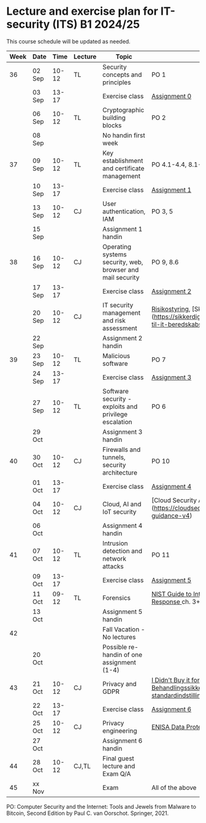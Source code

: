 # Lecture and exercise plan for IT-security (ITS) B1 2024/25

This course schedule will be updated as needed.

| Week | Date   | Time             | Lecture | Topic                                                     | Material|
| ---- | ----   | -----            | ------- | -----                                                     | --------|
| 36   | 02 Sep | 10-12            | TL      | Security concepts and principles                          | PO 1
|      | 03 Sep | 13-17            |         | Exercise class                                            | [Assignment 0](assignments/assignment0.md)
|      | 06 Sep | 10-12            | TL      | Cryptographic building blocks                             | PO 2
|      | 08 Sep |                  |         | No handin first week                                      | 
| 37   | 09 Sep | 10-12            | TL      | Key establishment and certificate management              | PO 4.1-4.4, 8.1-8.5
|      | 10 Sep | 13-17            |         | Exercise class                                            | [Assignment 1](assignments/assignment1.md)
|      | 13 Sep | 10-12            | CJ      | User authentication, IAM                                  | PO 3, 5
|      | 15 Sep |                  |         | Assignment 1 handin                                       | 
| 38   | 16 Sep | 10-12            | CJ      | Operating systems security, web, browser and mail security| PO 9, 8.6
|      | 17 Sep | 13-17            |         | Exercise class                                            | [Assignment 2](assignments/assignment2.md)
|      | 20 Sep | 10-12            | CJ      | IT security management and risk assessment 		         | [Risikostyring](https://sikkerdigital.dk/media/6835/vejledning_til_risikostyring-_nden_for_informationssikkerhed_2020.pdf), [Skabelon til beredskabspolitik] (https://sikkerdigital.dk/Media/637787961326953184/skabelon-til-it-beredskabspolitik-2022.docx) 
|      | 22 Sep |                  |         | Assignment 2 handin                                       | 
| 39   | 23 Sep | 10-12            | TL      | Malicious software                                        | PO 7
|      | 24 Sep | 13-17            |         | Exercise class                                            | [Assignment 3](assignments/assignment3.md)
|      | 27 Sep | 10-12            | TL      | Software security - exploits and privilege escalation     | PO 6
|      | 29 Oct |                  |         | Assignment 3 handin                                       | 
| 40   | 30 Oct | 10-12            | CJ      | Firewalls and tunnels, security architecture              | PO 10
|      | 01 Oct | 13-17            |         | Exercise class                                            | [Assignment 4](assignments/assignment4.md)
|      | 04 Oct | 10-12            | CJ      | Cloud, AI and IoT security                                    | [Cloud Security Alliance pp.8-35] (https://cloudsecurityalliance.org/download/artifacts/security-guidance-v4)
|      | 06 Oct |                  |         | Assignment 4 handin                                       | 
| 41   | 07 Oct | 10-12            | TL      | Intrusion detection and network attacks                   | PO 11
|      | 09 Oct | 13-17            |         | Exercise class                                            | [Assignment 5](assignments/assignment5.md)
|      | 11 Oct | 09-12            | TL      | Forensics                                                 | [NIST Guide to Integrating Forensic Techniques into Incident Response ](https://nvlpubs.nist.gov/nistpubs/legacy/sp/nistspecialpublication800-86.pdf) ch. 3+4
|      | 13 Oct |                  |         | Assignment 5 handin                                       | 
| 42   |        |                  |         | Fall Vacation - No lectures                               |
|      | 20 Oct |                  |         | Possible re-handin of one assignment (1-4)                |
| 43   | 21 Oct | 10-12            | CJ      | Privacy and GDPR				                             | [I Didn't Buy it for Myself, Cranor](http://lorrie.cranor.org/pubs/personalization-privacy.pdf) og [Datatilsynet: Behandlingssikkerhed og databeskyttelse gennem design og standardindstillinger, del II](https://www.datatilsynet.dk/Media/637689328983143992/Behandlingssikkerhed%20og%20databeskyttelse%20gennem%20design%20og%20standardindstillinger_2018.pdf)
|      | 22 Oct | 13-17            |         | Exercise class                                            | [Assignment 6](assignments/assignment6.md)
|      | 25 Oct | 10-12            | CJ      | Privacy engineering                                       | [ENISA Data Protection Engineering](https://www.enisa.europa.eu/publications/data-protection-engineering/@@download/fullReport)
|      | 27 Oct |                  |         | Assignment 6 handin                                       | 
| 44   | 28 Oct | 10-12            | CJ,TL   | Final guest lecture and Exam Q/A                          | 
| 45   | xx Nov |                  |         | Exam                                                      | All of the above

PO: Computer Security and the Internet: Tools and Jewels from Malware to Bitcoin, Second Edition by Paul C. van Oorschot. Springer, 2021.
